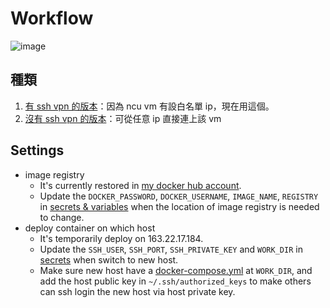 # Workflow
![image](https://github.com/user-attachments/assets/53fbee9a-5e92-4651-a6e5-495cbc8e589e)

## 種類
1. <a href='https://github.com/tommygood/Meeting-Room-Booking-System/blob/update_api/.github/workflows/no_vpn_pipeline.yaml'>有 ssh vpn 的版本</a>：因為 ncu vm 有設白名單 ip，現在用這個。
2. <a href='https://github.com/tommygood/Meeting-Room-Booking-System/blob/update_api/.github/workflows/no_vpn_pipeline.yaml'>沒有 ssh vpn 的版本</a>：可從任意 ip 直接連上該 vm
## Settings
- image registry
  - It's currently restored in <a href='https://hub.docker.com/repository/docker/tommygood/ncu-mrbs/'>my docker hub account</a>.
  - Update the `DOCKER_PASSWORD`, `DOCKER_USERNAME`, `IMAGE_NAME`, `REGISTRY` in <a href='https://github.com/tommygood/Meeting-Room-Booking-System/settings/secrets/actions'>secrets & variables</a> when the location of image registry is needed to change.
- deploy container on which host
    - It's temporarily deploy on 163.22.17.184. 
    - Update the `SSH_USER`, `SSH_PORT`, `SSH_PRIVATE_KEY` and `WORK_DIR` in <a href='https://github.com/tommygood/Meeting-Room-Booking-System/settings/secrets/actions'>secrets</a> when switch to new host.
    - Make sure new host have a <a href='https://github.com/tommygood/Meeting-Room-Booking-System/tree/main/src/docker-compose.yml'>docker-compose.yml</a> at `WORK_DIR`, and add the host public key in `~/.ssh/authorized_keys` to make others can ssh login the new host via host private key.
